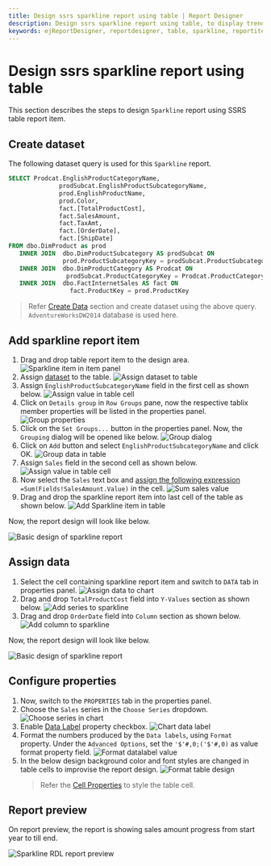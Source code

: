 ```yaml
---
title: Design ssrs sparkline report using table | Report Designer
description: Design ssrs sparkline report using table, to display trends and changes in data over time with Web Report Designer.
keywords: ejReportDesigner, reportdesigner, table, sparkline, reportitem, bold reports, documentation, help, ej, user guide, demo, samples, bold reports, bold reporting
---
```


# Design ssrs sparkline report using table

This section describes the steps to design `Sparkline` report using SSRS table report item.

## Create dataset

The following dataset query is used for this `Sparkline` report.

```sql
SELECT Prodcat.EnglishProductCategoryName,
              prodSubcat.EnglishProductSubcategoryName,
              prod.EnglishProductName,
              prod.Color,
              fact.[TotalProductCost],
              fact.SalesAmount,
              fact.TaxAmt,
              fact.[OrderDate],
              fact.[ShipDate]
FROM dbo.DimProduct as prod
   INNER JOIN  dbo.DimProductSubcategory AS prodSubcat ON
               prod.ProductSubcategoryKey = prodSubcat.ProductSubcategoryKey
   INNER JOIN  dbo.DimProductCategory AS Prodcat ON
                prodSubcat.ProductCategoryKey = Prodcat.ProductCategoryKey
   INNER JOIN  dbo.FactInternetSales AS fact ON
                 fact.ProductKey = prod.ProductKey
```

> Refer [Create Data](./../../../manage-data/dataset/create-an-embedded-dataset/#create-an-embedded-dataset) section and create dataset using the above query. `AdventureWorksDW2014` database is used here.

## Add sparkline report item

1. Drag and drop table report item to the design area.
![Sparkline item in item panel](/static/assets/on-premise/images/report-designer/report-items/sparkline/design/add-table.png)
2. Assign [dataset](./../../../report-items/tablix/assign-data-to-tablix-data-region/#assign-data-from-properties-panel) to the table.
![Assign dataset to table](/static/assets/on-premise/images/report-designer/report-items/sparkline/design/assign-data.png)
3. Assign `EnglishProductSubcategoryName` field in the first cell as shown below.
![Assign value in table cell](/static/assets/on-premise/images/report-designer/report-items/sparkline/design/add-group-value.png)
4. Click on `Details group` in `Row Groups` pane, now the respective tablix member properties will be listed in the properties panel.
![Group properties](/static/assets/on-premise/images/report-designer/report-items/sparkline/design/select-detail-group.png)
5. Click on the `Set Groups...` button in the properties panel. Now, the `Grouping` dialog will be opened like below.
![Group dialog](/static/assets/on-premise/images/report-designer/report-items/sparkline/design/group-dialog.png)
6. Click on `Add` button and select `EnglishProductSubcategoryName` and click OK.
![Group data in table ](/static/assets/on-premise/images/report-designer/report-items/sparkline/design/group-data.png)
7. Assign `Sales` field in the second cell as shown below.
![Assign value in table cell](/static/assets/on-premise/images/report-designer/report-items/sparkline/design/assign-sales-field.png)
8. Now select the `Sales` text box and [assign the following expression](./../../../report-items/tablix/assign-data-to-tablix-data-region/#edit-expression-in-properties-panel) `=Sum(Fields!SalesAmount.Value)` in the cell.
![Sum sales value](/static/assets/on-premise/images/report-designer/report-items/sparkline/design/sum-sales-value.png)
9. Drag and drop the sparkline report item into last cell of the table as shown below.
![Add Sparkline item in table](/static/assets/on-premise/images/report-designer/report-items/sparkline/design/add-sparkline.png)

Now, the report design will look like below.

![Basic design of sparkline report](/static/assets/on-premise/images/report-designer/report-items/sparkline/design/intial-design.png)

## Assign data

1. Select the cell containing sparkline report item and switch to `DATA` tab in properties panel.
![Assign data to chart](/static/assets/on-premise/images/report-designer/report-items/sparkline/design/switch-data-assign.png)
2. Drag and drop `TotalProductCost` field into `Y-Values` section as shown below.
![Add series to sparkline](/static/assets/on-premise/images/report-designer/report-items/sparkline/design/assign-series-value.png)
3. Drag and drop `OrderDate` field into `Column` section as shown below.
![Add column to sparkline](/static/assets/on-premise/images/report-designer/report-items/sparkline/design/assign-column-value.png)

Now, the report design will look like below.

![Basic design of sparkline report](/static/assets/on-premise/images/report-designer/report-items/sparkline/design/assign-data-design.png)

## Configure properties

1. Now, switch to the `PROPERTIES` tab in the properties panel.
2. Choose the `Sales` series in the  `Choose Series` dropdown.
![Choose series in chart](/static/assets/on-premise/images/report-designer/report-items/sparkline/design/choose-series.png)
3. Enable  [Data Label](./../../../report-items/chart/data-label/) property checkbox.
![Chart data label](/static/assets/on-premise/images/report-designer/report-items/sparkline/design/enable-data-label.png)
4. Format the numbers produced by the `Data labels`, using `Format` property. Under the `Advanced Options`, set the `'$'#,0;('$'#,0)` as value format property field.
![Format datalabel value](/static/assets/on-premise/images/report-designer/report-items/sparkline/design/format-values.png)
5. In the below design background color and font styles are changed in table cells to improvise the report design.
![Format table design](/static/assets/on-premise/images/report-designer/report-items/sparkline/design/format-report.png)
    > Refer the [Cell Properties](./../../../report-items/tablix/cell-properties/#cell-properties) to style the table cell.

## Report preview

On report preview, the report is showing sales amount progress from start year to till end.

![Sparkline RDL report preview](/static/assets/on-premise/images/report-designer/report-items/sparkline/design/report-preview.png)